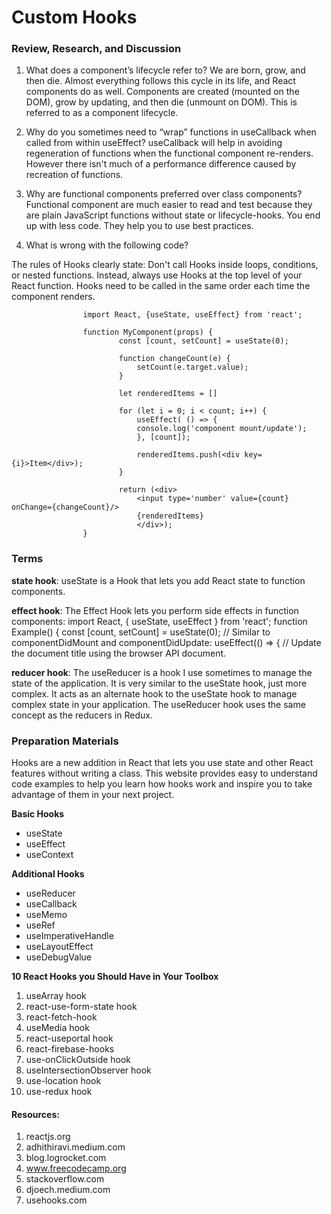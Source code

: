 # Custom Hooks

### Review, Research, and Discussion

1. What does a component’s lifecycle refer to?
We are born, grow, and then die. Almost everything follows this cycle in its life, and React components do as well. Components are created (mounted on the DOM), grow by updating, and then die (unmount on DOM). This is referred to as a component lifecycle.

2. Why do you sometimes need to “wrap” functions in useCallback when called from within useEffect?
useCallback will help in avoiding regeneration of functions when the functional component re-renders. However there isn't much of a performance difference caused by recreation of functions.

3. Why are functional components preferred over class components?
Functional component are much easier to read and test because they are plain JavaScript functions without state or lifecycle-hooks. You end up with less code. They help you to use best practices.

4. What is wrong with the following code?

The rules of Hooks clearly state: Don't call Hooks inside loops, conditions, or nested functions. Instead, always use Hooks at the top level of your React function. Hooks need to be called in the same order each time the component renders.

                    import React, {useState, useEffect} from 'react';

                    function MyComponent(props) {
                            const [count, setCount] = useState(0);

                            function changeCount(e) {
                                setCount(e.target.value);
                            }

                            let renderedItems = []

                            for (let i = 0; i < count; i++) {
                                useEffect( () => {
                                console.log('component mount/update');
                                }, [count]);

                                renderedItems.push(<div key={i}>Item</div>);
                            }

                            return (<div>
                                <input type='number' value={count} onChange={changeCount}/>
                                {renderedItems}
                                </div>);
                    }


### Terms

**state hook**: useState is a Hook that lets you add React state to function components.

**effect hook**: The Effect Hook lets you perform side effects in function components: import React, { useState, useEffect } from 'react'; function Example() { const [count, setCount] = useState(0); // Similar to componentDidMount and componentDidUpdate: useEffect(() => { // Update the document title using the browser API document.

**reducer hook**: The useReducer is a hook I use sometimes to manage the state of the application. It is very similar to the useState hook, just more complex. It acts as an alternate hook to the useState hook to manage complex state in your application. The useReducer hook uses the same concept as the reducers in Redux.


### Preparation Materials

Hooks are a new addition in React that lets you use state and other React features without writing a class. This website provides easy to understand code examples to help you learn how hooks work and inspire you to take advantage of them in your next project.

**Basic Hooks**
* useState
* useEffect
* useContext

**Additional Hooks**
* useReducer
* useCallback
* useMemo
* useRef
* useImperativeHandle
* useLayoutEffect
* useDebugValue

**10 React Hooks you Should Have in Your Toolbox**
1. useArray hook
2. react-use-form-state hook
3. react-fetch-hook
4. useMedia hook
5. react-useportal hook
6. react-firebase-hooks
7. use-onClickOutside hook
8. useIntersectionObserver hook
9. use-location hook
10. use-redux hook

#### Resources:
1. reactjs.org
2. adhithiravi.medium.com
3. blog.logrocket.com
4. www.freecodecamp.org
5. stackoverflow.com
6. djoech.medium.com
7. usehooks.com